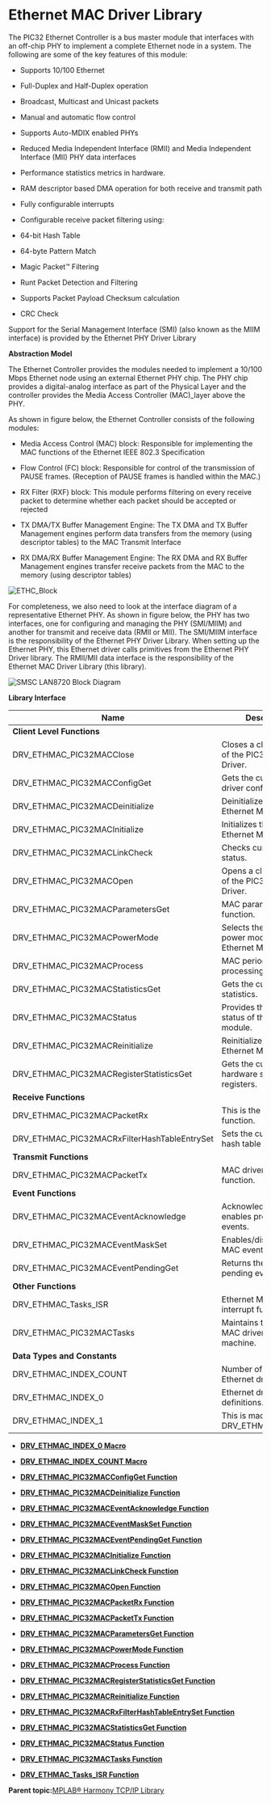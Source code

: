 # Ethernet MAC Driver Library

The PIC32 Ethernet Controller is a bus master module that interfaces with an off-chip PHY to implement a complete Ethernet node in a system. The following are some of the key features of this module:

-   Supports 10/100 Ethernet

-   Full-Duplex and Half-Duplex operation

-   Broadcast, Multicast and Unicast packets

-   Manual and automatic flow control

-   Supports Auto-MDIX enabled PHYs

-   Reduced Media Independent Interface \(RMII\) and Media Independent Interface \(MII\) PHY data interfaces

-   Performance statistics metrics in hardware.

-   RAM descriptor based DMA operation for both receive and transmit path

-   Fully configurable interrupts

-   Configurable receive packet filtering using:

-   64-bit Hash Table

-   64-byte Pattern Match

-   Magic Packet™ Filtering

-   Runt Packet Detection and Filtering

-   Supports Packet Payload Checksum calculation

-   CRC Check


Support for the Serial Management Interface \(SMI\) \(also known as the MIIM interface\) is provided by the Ethernet PHY Driver Library

**Abstraction Model**

The Ethernet Controller provides the modules needed to implement a 10/100 Mbps Ethernet node using an external Ethernet PHY chip. The PHY chip provides a digital-analog interface as part of the Physical Layer and the controller provides the Media Access Controller \(MAC\)\_layer above the PHY.

As shown in figure below, the Ethernet Controller consists of the following modules:

-   Media Access Control \(MAC\) block: Responsible for implementing the MAC functions of the Ethernet IEEE 802.3 Specification

-   Flow Control \(FC\) block: Responsible for control of the transmission of PAUSE frames. \(Reception of PAUSE frames is handled within the MAC.\)

-   RX Filter \(RXF\) block: This module performs filtering on every receive packet to determine whether each packet should be accepted or rejected

-   TX DMA/TX Buffer Management Engine: The TX DMA and TX Buffer Management engines perform data transfers from the memory \(using descriptor tables\) to the MAC Transmit Interface

-   RX DMA/RX Buffer Management Engine: The RX DMA and RX Buffer Management engines transfer receive packets from the MAC to the memory \(using descriptor tables\)


![ETHC_Block](GUID-F5DACACF-A288-4829-A389-BC3CA23009EF-low.png)

For completeness, we also need to look at the interface diagram of a representative Ethernet PHY. As shown in figure below, the PHY has two interfaces, one for configuring and managing the PHY \(SMI/MIIM\) and another for transmit and receive data \(RMII or MII\). The SMI/MIIM interface is the responsibility of the Ethernet PHY Driver Library. When setting up the Ethernet PHY, this Ethernet driver calls primitives from the Ethernet PHY Driver library. The RMII/MII data interface is the responsibility of the Ethernet MAC Driver Library \(this library\).

![SMSC LAN8720 Block Diagram](GUID-C9F74FE2-DFA7-40A7-811C-F64256ED779F-low.png)

**Library Interface**

|Name|Description|
|----|-----------|
|**Client Level Functions**||
|DRV\_ETHMAC\_PIC32MACClose|Closes a client instance of the PIC32 MAC Driver.|
|DRV\_ETHMAC\_PIC32MACConfigGet|Gets the current MAC driver configuration.|
|DRV\_ETHMAC\_PIC32MACDeinitialize|Deinitializes the PIC32 Ethernet MAC.|
|DRV\_ETHMAC\_PIC32MACInitialize|Initializes the PIC32 Ethernet MAC.|
|DRV\_ETHMAC\_PIC32MACLinkCheck|Checks current link status.|
|DRV\_ETHMAC\_PIC32MACOpen|Opens a client instance of the PIC32 MAC Driver.|
|DRV\_ETHMAC\_PIC32MACParametersGet|MAC parameter get function.|
|DRV\_ETHMAC\_PIC32MACPowerMode|Selects the current power mode for the Ethernet MAC.|
|DRV\_ETHMAC\_PIC32MACProcess|MAC periodic processing function.|
|DRV\_ETHMAC\_PIC32MACStatisticsGet|Gets the current MAC statistics.|
|DRV\_ETHMAC\_PIC32MACStatus|Provides the current status of the MAC driver module.|
|DRV\_ETHMAC\_PIC32MACReinitialize|Reinitializes the PIC32 Ethernet MAC.|
|DRV\_ETHMAC\_PIC32MACRegisterStatisticsGet|Gets the current MAC hardware statistics registers.|
|**Receive Functions**| |
|DRV\_ETHMAC\_PIC32MACPacketRx|This is the MAC receive function.|
|DRV\_ETHMAC\_PIC32MACRxFilterHashTableEntrySet|Sets the current MAC hash table receive filter.|
|**Transmit Functions**| |
|DRV\_ETHMAC\_PIC32MACPacketTx|MAC driver transmit function.|
|**Event Functions**||
|DRV\_ETHMAC\_PIC32MACEventAcknowledge|Acknowledges and re-enables processed events.|
|DRV\_ETHMAC\_PIC32MACEventMaskSet|Enables/disables the MAC events.|
|DRV\_ETHMAC\_PIC32MACEventPendingGet|Returns the currently pending events.|
|**Other Functions**||
|DRV\_ETHMAC\_Tasks\_ISR|Ethernet MAC driver interrupt function.|
|DRV\_ETHMAC\_PIC32MACTasks|Maintains the EThernet MAC driver's state machine.|
|**Data Types and Constants**||
|DRV\_ETHMAC\_INDEX\_COUNT|Number of valid Ethernet driver indices.|
|DRV\_ETHMAC\_INDEX\_0|Ethernet driver index definitions.|
|DRV\_ETHMAC\_INDEX\_1|This is macro DRV\_ETHMAC\_INDEX\_1.|

-   **[DRV\_ETHMAC\_INDEX\_0 Macro](GUID-0A8F0C6F-E657-4BEF-8D1C-37488FFEA9BF.md)**  

-   **[DRV\_ETHMAC\_INDEX\_COUNT Macro](GUID-84618292-5B46-4F48-A09E-06D3AC6B32C6.md)**  

-   **[DRV\_ETHMAC\_PIC32MACConfigGet Function](GUID-7AA9CA2C-DEB4-4E75-99AF-970A671252C7.md)**  

-   **[DRV\_ETHMAC\_PIC32MACDeinitialize Function](GUID-3D759948-B4AF-4C19-A9CA-384C5F78489B.md)**  

-   **[DRV\_ETHMAC\_PIC32MACEventAcknowledge Function](GUID-1755D520-0F8D-474E-A3C8-F3C962CBE635.md)**  

-   **[DRV\_ETHMAC\_PIC32MACEventMaskSet Function](GUID-874C7954-A5BC-4903-B98F-483E313A2ADC.md)**  

-   **[DRV\_ETHMAC\_PIC32MACEventPendingGet Function](GUID-A37F574B-3E84-4ABE-8CA4-05772FE75D4A.md)**  

-   **[DRV\_ETHMAC\_PIC32MACInitialize Function](GUID-C3313F6B-E4CF-45D1-B332-0ABB05837C39.md)**  

-   **[DRV\_ETHMAC\_PIC32MACLinkCheck Function](GUID-CDEBC92A-C9A5-4332-9D52-BA76395A325C.md)**  

-   **[DRV\_ETHMAC\_PIC32MACOpen Function](GUID-51568547-54E2-4D71-BFAC-1BA189300B04.md)**  

-   **[DRV\_ETHMAC\_PIC32MACPacketRx Function](GUID-BD005CCF-A9AE-427D-B667-4FC234BE78A2.md)**  

-   **[DRV\_ETHMAC\_PIC32MACPacketTx Function](GUID-458FCBC5-EF30-42B0-BB03-100FAB5E96FB.md)**  

-   **[DRV\_ETHMAC\_PIC32MACParametersGet Function](GUID-3FC184D7-6862-450E-9C44-AE6C5FC000E9.md)**  

-   **[DRV\_ETHMAC\_PIC32MACPowerMode Function](GUID-541AC75D-6255-45D5-9A7F-84CAD1A299D9.md)**  

-   **[DRV\_ETHMAC\_PIC32MACProcess Function](GUID-625A93D1-16F9-44E6-9222-A2B9A32B8355.md)**  

-   **[DRV\_ETHMAC\_PIC32MACRegisterStatisticsGet Function](GUID-5098AD90-4D1B-465E-8309-45A2739325B1.md)**  

-   **[DRV\_ETHMAC\_PIC32MACReinitialize Function](GUID-A76AA011-C019-4E45-91A3-3C3819F5680A.md)**  

-   **[DRV\_ETHMAC\_PIC32MACRxFilterHashTableEntrySet Function](GUID-FF621AC4-11D0-4795-90D5-CEA88A3AC282.md)**  

-   **[DRV\_ETHMAC\_PIC32MACStatisticsGet Function](GUID-384F35CF-99A6-4E65-A1ED-555DAFF690E2.md)**  

-   **[DRV\_ETHMAC\_PIC32MACStatus Function](GUID-8A290E9F-B10B-40B2-B6C8-8953545D58B3.md)**  

-   **[DRV\_ETHMAC\_PIC32MACTasks Function](GUID-6E9DD3E7-E438-416B-85DB-5C0793360533.md)**  

-   **[DRV\_ETHMAC\_Tasks\_ISR Function](GUID-6EF8789A-E5DC-48A2-BC38-A59C49B05887.md)**  


**Parent topic:**[MPLAB® Harmony TCP/IP Library](GUID-01A0A1D8-EC9B-4EFF-B8E4-D154B555FEF2.md)

